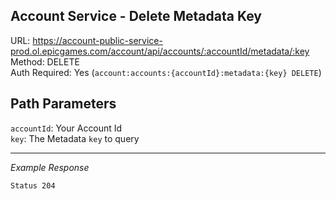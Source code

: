 ## Account Service - Delete Metadata Key

URL: https://account-public-service-prod.ol.epicgames.com/account/api/accounts/:accountId/metadata/:key \
Method: DELETE \
Auth Required: Yes (`account:accounts:{accountId}:metadata:{key} DELETE`)

## Path Parameters

`accountId`: Your Account Id <br/>
`key`: The Metadata `key` to query

---

_Example Response_

`Status 204`
